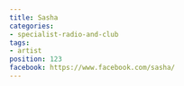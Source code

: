 ```yaml
---
title: Sasha
categories:
- specialist-radio-and-club
tags:
- artist
position: 123
facebook: https://www.facebook.com/sasha/
---
```


